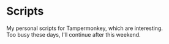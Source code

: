 # Scripts
My personal scripts for Tampermonkey, which are interesting.  
Too busy these days, I'll continue after this weekend.